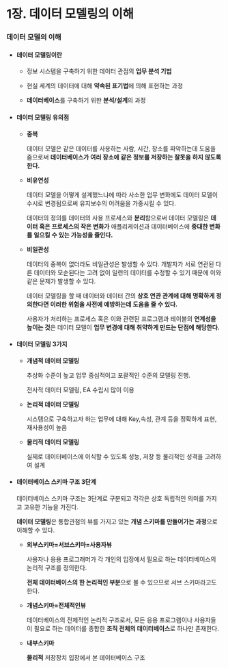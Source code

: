# 1장. 데이터 모델링의 이해

### 데이터 모델의 이해

- #### **데이터 모델링이란**

  - 정보 시스템을 구축하기 위한 데이터 관점의 **업무 분석 기법**

  - 현실 세계의 데이터에 대해 **약속된 표기법**에 의해 표현하는 과정

  - **데이터베이스**를 구축하기 위한 **분석/설계**의 과정

    

- #### **데이터 모델링 유의점**

  - **중복**

    데이터 모델은 같은 데이터를 사용하는 사람, 시간, 장소를 파악하는데 도움을 줌으로써 **데이터베이스가 여러 장소에 같은 정보를 저장하는 잘못을 하지 않도록 한다.**

  - **비유연성**

    데이터 모델을 어떻게 설계했느냐에 따라 사소한 업무 변화에도 데이터 모델이 수시로 변경됨으로써 유지보수의 어려움을 가중시킬 수 있다.

    데이터의 정의를 데이터의 사용 프로세스와 **분리**함으로써 데이터 모델링은 **데이터 혹은 프로세스의 작은 변화가** 애플리케이션과 데이터베이스에 **중대한 변화를 일으킬 수 있는 가능성을 줄인다.**

  - **비일관성**

    데이터의 중복이 없더라도 비일관성은 발생할 수 있다. 개발자가 서로 연관된 다른 데이터와 모순된다는 고려 없이 일련의 데이터를 수정할 수 있기 때문에 이와 같은 문제가 발생할 수 있다.

    데이터 모델링을 할 때 데이터와 데이터 간의 **상호 연관 관계에 대해 명확하게 정의한다면 이러한 위험을 사전에 예방하는데 도움을 줄 수 있다.**

    사용자가 처리하는 프로세스 혹은 이와 관련된 프로그램과 테이블의 **연계성을 높이는 것**은 데이터 모델이 **업무 변경에 대해 취약하게 만드는 단점에 해당한다.**

    

- #### **데이터 모델링 3가지**

  - **개념적 데이터 모델링**

    추상화 수준이 높고 업무 중심적이고 포괄적인 수준의 모델링 진행.

    전사적 데이터 모델링, EA 수립시 많이 이용

  - **논리적 데이터 모델링**

    시스템으로 구축하고자 하는 업무에 대해 Key,속성, 관계 등을 정확하게 표현, 재사용성이 높음

  - **물리적 데이터 모델링**

    실제로 데이터베이스에 이식할 수 있도록 성능, 저장 등 물리적인 성격을 고려하여 설계

- #### 데이터베이스 스키마 구조 3단계

  데이터베이스 스키마 구조는 3단계로 구분되고 각각은 상호 독립적인 의미를 가지고 고유한 기능을 가진다.

  **데이터 모델링**은 통합관점의 뷰를 가지고 있는 **개념 스키마를 만들어가는 과정**으로 이해할 수 있다.

  - **외부스키마=서브스키마=사용자뷰**

    사용자나 응용 프로그래머가 각 개인의 입장에서 필요로 하는 데이터베이스의 논리적 구조를 정의한다.

    **전체 데이터베이스의 한 논리적인 부분**으로 볼 수 있으므로 서브 스키마라고도 한다.

  - **개념스키마=전체적인뷰**

    데이터베이스의 전체적인 논리적 구조로서, 모든 응용 프로그램이나 사용자들이 필요로 하는 데이터를 종합한 **조직 전체의 데이터베이스**로 하나만 존재한다. 

  - **내부스키마**

    **물리적** 저장장치 입장에서 본 데이터베이스 구조